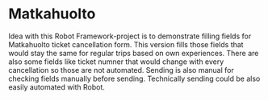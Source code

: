 # Matkahuolto

Idea with this Robot Framework-project is to demonstrate filling fields for Matkahuolto ticket cancellation form.
This version fills those fields that would stay the same for regular trips based on own experiences.
There are also some fields like ticket numner that would change with every cancellation so those are not automated.
Sending is also manual for checking fields manually before sending. Technically sending could be also easily automated with Robot.

